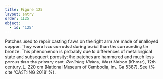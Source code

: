```yaml
---
title: Figure 125
layout: entry
order: 1125
object:
  - id: "125"
---
```


Patches used to repair casting flaws on the right arm are made of unalloyed copper. They were less corroded during burial than the surrounding tin bronze. This phenomenon is probably due to differences of metallurgical state and subsequent porosity: the patches are hammered and much less porous than the primary cast. *Reclining Vishnu*, West Mebon (Khmer), 12th century, L. 220 cm (National Museum of Cambodia, inv. Ga 5387). See {% cite 'CAST:ING 2018' %}.
